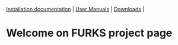 <p aligh="center">
  <a href="about">Installation documentation</a> |
  <a href="about">User Manuals</a> |
  <a href="about">Downloads</a> |
</p>

# Welcome on FURKS project page
